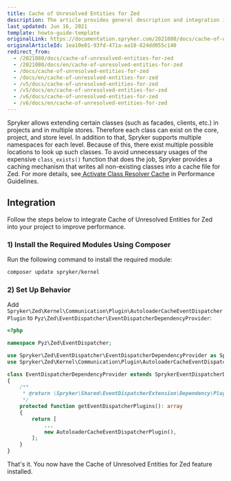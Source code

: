 ```yaml
---
title: Cache of Unresolved Entities for Zed
description: The article provides general description and integration instructions of the Cache of Unresolved Entities for Zed feature
last_updated: Jun 16, 2021
template: howto-guide-template
originalLink: https://documentation.spryker.com/2021080/docs/cache-of-unresolved-entities-for-zed
originalArticleId: 1ea10e01-93fd-471a-aa18-824dd055c140
redirect_from:
  - /2021080/docs/cache-of-unresolved-entities-for-zed
  - /2021080/docs/en/cache-of-unresolved-entities-for-zed
  - /docs/cache-of-unresolved-entities-for-zed
  - /docs/en/cache-of-unresolved-entities-for-zed
  - /v5/docs/cache-of-unresolved-entities-for-zed
  - /v5/docs/en/cache-of-unresolved-entities-for-zed
  - /v6/docs/cache-of-unresolved-entities-for-zed
  - /v6/docs/en/cache-of-unresolved-entities-for-zed
---
```


Spryker allows extending certain classes (such as facades, clients, etc.) in projects and in multiple stores. Therefore each class can exist on the core, project, and store level. In addition to that, Spryker supports multiple namespaces for each level. Because of this, there exist multiple possible locations to look up such classes. To avoid unnecessary usages of the expensive `class_exists()` function that does the job, Spryker provides a caching mechanism that writes all non-existing classes into a cache file for Zed. For more details, see[ Activate Class Resolver Cache](/docs/scos/dev/guidelines/performance-guidelines.html#activate-class-resolver-cache) in Performance Guidelines.

## Integration
Follow the steps below to integrate Cache of Unresolved Entities for Zed into your project to improve performance.

### 1) Install the Required Modules Using Composer
Run the following command to install the required module:
```bash
composer update spryker/kernel
```
### 2) Set Up Behavior
Add `Spryker\Zed\Kernel\Communication\Plugin\AutoloaderCacheEventDispatcherPlugin` to `Pyz\Zed\EventDispatcher\EventDispatcherDependencyProvider`:

```php
<?php

namespace Pyz\Zed\EventDispatcher;

use Spryker\Zed\EventDispatcher\EventDispatcherDependencyProvider as SprykerEventDispatcherDependencyProvider;
use Spryker\Zed\Kernel\Communication\Plugin\AutoloaderCacheEventDispatcherPlugin;

class EventDispatcherDependencyProvider extends SprykerEventDispatcherDependencyProvider
{
    /**
     * @return \Spryker\Shared\EventDispatcherExtension\Dependency\Plugin\EventDispatcherPluginInterface[]
     */
    protected function getEventDispatcherPlugins(): array
    {
        return [
            ...
            new AutoloaderCacheEventDispatcherPlugin(),
        ];
    }
}
```

That's it. You now have the  Cache of Unresolved Entities for Zed feature installed.
